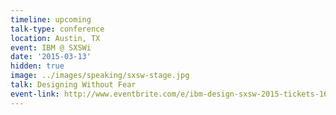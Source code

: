 ```yaml
---
timeline: upcoming
talk-type: conference
location: Austin, TX
event: IBM @ SXSWi
date: '2015-03-13'
hidden: true
image: ../images/speaking/sxsw-stage.jpg
talk: Designing Without Fear
event-link: http://www.eventbrite.com/e/ibm-design-sxsw-2015-tickets-16002764700
---
```

